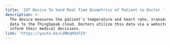 ```yaml
---
title: 'IOT Device To Send Real Time Biometrics of Patient to Doctor '
description: >-
  The device measures the patient's temperature and heart rate, transmitting the
  data to the ThingSpeak cloud. Doctors utilize this data via a website to
  inform their medical decisions. 
link: 'https://youtu.be/LdNKqM3d7Z4'
---
```


